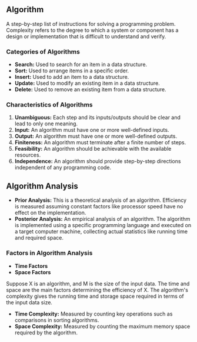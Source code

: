 ## **Algorithm**
A step-by-step list of instructions for solving a programming problem. Complexity refers to the degree to which a system or component has a design or implementation that is difficult to understand and verify.

### **Categories of Algorithms**
- **Search:** Used to search for an item in a data structure.
- **Sort:** Used to arrange items in a specific order.
- **Insert:** Used to add an item to a data structure.
- **Update:** Used to modify an existing item in a data structure.
- **Delete:** Used to remove an existing item from a data structure.

### **Characteristics of Algorithms**
1. **Unambiguous:** Each step and its inputs/outputs should be clear and lead to only one meaning.
2. **Input:** An algorithm must have one or more well-defined inputs.
3. **Output:** An algorithm must have one or more well-defined outputs.
4. **Finiteness:** An algorithm must terminate after a finite number of steps.
5. **Feasibility:** An algorithm should be achievable with the available resources.
6. **Independence:** An algorithm should provide step-by-step directions independent of any programming code.

## **Algorithm Analysis**
- **Prior Analysis:** This is a theoretical analysis of an algorithm. Efficiency is measured assuming constant factors like processor speed have no effect on the implementation.
- **Posterior Analysis:** An empirical analysis of an algorithm. The algorithm is implemented using a specific programming language and executed on a target computer machine, collecting actual statistics like running time and required space.

### **Factors in Algorithm Analysis**
- **Time Factors**
- **Space Factors**

Suppose X is an algorithm, and M is the size of the input data. The time and space are the main factors determining the efficiency of X. The algorithm's complexity gives the running time and storage space required in terms of the input data size.

- **Time Complexity:** Measured by counting key operations such as comparisons in sorting algorithms.
- **Space Complexity:** Measured by counting the maximum memory space required by the algorithm.

